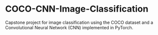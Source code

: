 # COCO-CNN-Image-Classification
Capstone project for image classification using the COCO dataset and a Convolutional Neural Network (CNN) implemented in PyTorch.
